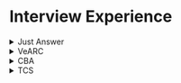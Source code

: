# Interview Experience

<details>
<summary>Just Answer</summary>

 #### Difference between Hashtable and Dictionary
 A **dictionary** is a general concept that maps keys to values. <br />
 ```
var customers = new Dictionary<string, Customer>();
...
Customer customer = customers["Ali G"];
```
 A **hash table** is a data structure that maps keys to values by taking the hash value of the key (by applying some hash function to it) and mapping that to a bucket where one or more values are stored.
 ```
var customers = new Hashtable();
...
Customer customer = customers["Ali G"] as Customer;
```
 | Dictionary  | Hashtable |
| ------------- | ------------- |
| Needs own thread synchronization	| Offers thread safe version through Synchronized() method |
| Enumerated item: KeyValuePair	| Enumerated item: DictionaryEntry | 
| Newer (> .NET 2.0)| 	Older (since .NET 1.0) | 
| is in System.Collections.Generic| 	is in System.Collections | 
| Request to non-existing key throws exception | 	Request to non-existing key returns null |
| potentially a bit faster for value types |	bit slower (needs boxing/unboxing) for value types |

 #### Middleware
 Middleware is software that different applications use to communicate with each other.Middleware offers a standard Application Programming Interface (API) to manage the required input and output of data from the component. The internal linking with the component is hidden from the user. Developers use the APIs to request the services that they need from the software components. 
 Example:<br />
 1. **API (application programming interface)** middleware
  Provides tools developers can use to create, expose and manage APIs for their applications.
1. **Remote procedure call (RPC) middleware**
Allows one application to trigger a function in another application, whether they reside in the same network.
1. **Database middleware** : ODBC, JDBC and transaction processing monitors
 #### Dependecy Injection
 Dependency injection aims to separate the concerns of constructing objects and using them, leading to loosely coupled programs.The pattern ensures that an object or function which wants to use a given service should not have to know how to construct those services.
 
There are various ways to implement C# Dependency Injection:
- Constructor Dependency Injection.
- Property Dependency Injection.
- Method Dependency Injection.
 > https://learn.microsoft.com/en-us/dotnet/core/extensions/dependency-injection

#### Exception handling
A try block is used by C# programmers to partition code that might be affected by an exception. Associated catch blocks are used to handle any resulting exceptions. A finally block contains code that is run whether or not an exception is thrown in the try block, such as releasing resources that are allocated in the try block. A try block requires one or more associated catch blocks, or a finally block, or both.
> https://learn.microsoft.com/en-us/dotnet/csharp/fundamentals/exceptions/exception-handling

</details>

<details>
<summary>VeARC</summary>

 #### Paralell programming and Concurrent Programming
##### Concurrent programming
Multiple processes are executed during a period of time.<br />
Examples:
1. Threading: Used in C# to achieve concurrency
1. Event loop: Used in JavaScript to coordinate the order in which instructions are executed<br />
##### Parallel programming
 Multiple tasks or subtasks of the same task run at the same time <br />
Examples:
1. Multitasking: Used in Python to achieve parallelism
2. Multicore or distributed systems: Required for parallel programs

   ![image](https://github.com/dhananjaya-poojari/Interview-preparation/assets/77887564/101308c1-b65e-4b4a-b459-57712246c269)

> https://www.linkedin.com/advice/0/whats-difference-between-concurrent-parallel-programming
 #### Differences Between Scoped, Transient, And Singleton Service or Three service lifetimes available with the Microsoft Dependency Injection container
 Service lifetimes define the conditions under which a service instance is created and disposed of.
1. Singleton <br />
A single instance of a resource that is shared across the application. Singleton services are good for objects that are expensive to create or need to maintain global state. They can also be used for logging services, feature flags, and email services.
```
services.AddSingleton<ILoggingService, LoggingService>();
```
2. Transient <br />
A new instance of a resource is created each time it's requested. Transient services are good for lightweight services with little or no state.
```
services.AddTransient<ICronJobService,CronJobService>();
```
3. Scoped <br />
A single instance of a resource is shared within a specific scope, such as an HTTP request. Scoped services are good for maintaining state or sharing data within a single request.
```
services.AddScoped<IAuthService,AuthService>();
```
 > https://www.c-sharpcorner.com/article/differences-between-scoped-transient-and-singleton-service/
 #### Abstract Class
The abstract modifier indicates that the thing being modified has a missing or incomplete implementation. 
```
abstract class Shape
{
    public abstract int GetArea();
}

class Square : Shape
{
    private int _side;

    public Square(int n) => _side = n;

    // GetArea method is required to avoid a compile-time error.
    public override int GetArea() => _side * _side;

    static void Main()
    {
        var sq = new Square(12);
        Console.WriteLine($"Area of the square = {sq.GetArea()}");
    }
}
```
 #### Thread and Task 
 **Task** <br />
 Tasks class to let you create tasks and run them asynchronously.A task is an object that represents some work that should be done. The task can tell you if the work is completed and if the operation returns a result, the task gives you the result.< br />
 Example: Basically, a Task<T> "promises" to return you a T, but not right now honey, I'm kinda busy, why don't you come back later?<br />
 **Thread**<br />
  A Thread is a small set of executable instructions.When the time comes when the application is required to perform few tasks at the same time.A thread is one of the many possible workers which performs that task.
 > https://stackoverflow.com/questions/4130194/what-is-the-difference-between-task-and-thread
 #### Generics in C#
Generics in C# is a feature that allows users to create reusable code. It enables users to create classes, methods, and interfaces that work with different data types without explicitly defining the data type.
```
// Declare the generic class.
public class GenericList<T>
{
    public void Add(T input) { }
}
class TestGenericList
{
    private class ExampleClass { }
    static void Main()
    {
        // Declare a list of type int.
        GenericList<int> list1 = new GenericList<int>();
        list1.Add(1);

        // Declare a list of type string.
        GenericList<string> list2 = new GenericList<string>();
        list2.Add("");

        // Declare a list of type ExampleClass.
        GenericList<ExampleClass> list3 = new GenericList<ExampleClass>();
        list3.Add(new ExampleClass());
    }
}
```
> https://learn.microsoft.com/en-us/dotnet/csharp/fundamentals/types/generics
 #### Attribute Routing in ASP.NET MVC
 Attribute routing is a feature in ASP.NET Core MVC that allows users to define routes directly on their controller and action methods.
 > https://learn.microsoft.com/en-us/aspnet/web-api/overview/web-api-routing-and-actions/attribute-routing-in-web-api-2
### 2nd Round
#### Difference between IQueryable vs IEnumerable
![image](https://github.com/dhananjaya-poojari/Interview-preparation/assets/77887564/9563228e-b634-4ff8-aa9c-109395c73f31)

#### Differences between ExpandoObject, DynamicObject and dynamic
The `dynamic` keyword is used to declare variables that should be late-bound. If you want to use late binding, for any real or imagined type, you use the dynamic keyword and the compiler does the rest.

`ExpandoObject` is a simple class which allows you to add members to an instance and use them dynamically.<br />
`DynamicObject` is a more advanced implementation which can be inherited to easily provide customized behavior.
```
dynamic expando = new ExpandoObject();
```
#### Shallow and Deep copy 
a shallow copy duplicates the structure of a collection, but not the elements. A deep copy duplicates everything.

`Shallow copy`<br />
Creates a new collection object and populates it with references. The reference types inside the original object remain shared between the original and the copied object.
To make a shallow copy of an array in C#, you can use the `Array.Clone()` method.
```
A ob1 = new A();
ob1.a = 10;
A ob2 = new A();
ob2 = ob1;

ob1.a = 5;
// <-- If you see value of ob2.a after this line, it will be 5.
```
`Deep copy`<br />
Creates a new object and then recursively populates it with copies of the original's child object. Each reference type in the original is also deeply copied. The copied object gets its own instances of each reference type.
```
 A ob1 = new A();
 ob1.a = 10;
 A ob2 = new A();
 ob2.a = ob1.a;

 ob1.a = 5;
// <-- If you see value of ob2.a after this line, it will be 10.
```
</details>

<details>
<summary>CBA</summary>

 #### Asynchronous programming 
 Asynchronous programming is a technique that allows a program to run a second set of instructions while focusing on its primary process. It enables a program to start a long-running task and still be responsive to other events while that task runs. Asynchronous programming is a `non-blocking architecture`, which means it doesn't block further execution while one or more operations are in progress. With async programming, multiple related operations can run concurrently without waiting for other tasks to complete. 

![image](https://github.com/dhananjaya-poojari/Interview-preparation/assets/77887564/399464fa-c824-4a5c-833b-31d110903070)

#### Middleware
![image](https://github.com/dhananjaya-poojari/Interview-preparation/assets/77887564/35ed0037-40ea-4c85-9d55-de6c34f663a2)

Middleware components for common app scenarios:

1. Exception/error handling
   - When the app runs in the Development environment:
      - Developer Exception Page Middleware `(UseDeveloperExceptionPage)` reports app runtime errors.
      - Database Error Page Middleware `(UseDatabaseErrorPage)` reports database runtime errors.
   - When the app runs in the Production environment:
      - Exception Handler Middleware `(UseExceptionHandler)` catches exceptions thrown in the following middlewares.
      -  HTTP Strict Transport Security Protocol (HSTS) Middleware `(UseHsts)` adds the Strict-Transport-Security header.
3. HTTPS Redirection Middleware `(UseHttpsRedirection)` redirects HTTP requests to HTTPS.
4. Static File Middleware `(UseStaticFiles)` returns static files and short-circuits further request processing.
5. Cookie Policy Middleware `(UseCookiePolicy)` conforms the app to the EU General Data Protection Regulation (GDPR) regulations.
6. Routing Middleware `(UseRouting)` to route requests.
7. Authentication Middleware `(UseAuthentication)` attempts to authenticate the user before they're allowed access to secure resources.
8. Authorization Middleware `(UseAuthorization)` authorizes a user to access secure resources.
9. Session Middleware `(UseSession)` establishes and maintains session state. If the app uses session state, call Session Middleware after Cookie Policy Middleware and before MVC Middleware.
10. Endpoint Routing Middleware `(UseEndpoints with MapRazorPages)` to add Razor Pages endpoints to the request pipeline.

    > https://learn.microsoft.com/en-us/aspnet/core/fundamentals/middleware/?view=aspnetcore-8.0
#### Custom middleware
Custom middleware in ASP.NET Core allows developers to run code before or after the request-response cycle.The custom middleware component is like any other .NET class with `Invoke()` method. However, to execute next middleware in a sequence, it should have RequestDelegate type parameter in the constructor.
```
using System.Globalization;

namespace Middleware.Example;

public class RequestCultureMiddleware
{
    private readonly RequestDelegate _next;

    public RequestCultureMiddleware(RequestDelegate next)
    {
        _next = next;
    }

    public async Task Invoke(HttpContext context)
    {
     //code dealing with the request

     await _next(context);

     //code dealing with the response
   }
}

public static class RequestCultureMiddlewareExtensions
{
    public static IApplicationBuilder UseRequestCulture(
        this IApplicationBuilder builder)
    {
        return builder.UseMiddleware<RequestCultureMiddleware>();
    }
}
```
The middleware class must include:

1. A public constructor with a parameter of type `RequestDelegate`.
2. A public method named `Invoke` or `InvokeAsync`. This method must:
3. Return a `Task`.
   - Accept a first parameter of type `HttpContext`.
 > https://learn.microsoft.com/en-us/aspnet/core/fundamentals/middleware/write?view=aspnetcore-8.0

#### Response Caching Middleware
The middleware determines when responses are cacheable, stores responses, and serves responses from cache.
```
var builder = WebApplication.CreateBuilder(args);

builder.Services.AddResponseCaching();

var app = builder.Build();

app.UseHttpsRedirection();

// UseCors must be called before UseResponseCaching
//app.UseCors();

app.UseResponseCaching();

// Controller
[HttpGet]
[ResponseCache(Duration = 180, Location = ResponseCacheLocation.Any)]
public IActionResult getCache()
{}
```

#### Map Extension
The Map extension method branches the request pipeline based on matches of the given request path. If the request path starts with the given path, the branch is executed. 
```
    public class Startup
    {
        public Startup(IConfiguration configuration)
        {
            Configuration = configuration;
        }

        public IConfiguration Configuration { get; }

        // This method gets called by the runtime. Use this method to configure the HTTP request pipeline.
        public void Configure(IApplicationBuilder app, IWebHostEnvironment env)
        {
            app.Use(async (context, next) =>
            {
                await context.Response.WriteAsync("Use Middleware Component \n");
                await next();
            });

            app.Map("/testmap", MapCustomMiddleware);

            app.Run(async context => {
                await context.Response.WriteAsync("Run Middleware Component\n");
            });
        }

        private void MapCustomMiddleware(IApplicationBuilder app)
        {
            app.Use(async (context, next) =>
            {
                await context.Response.WriteAsync("Specific URL Logic Middleware using Map Method \n");
            });
        }
    }
```
#### Tuple types
The tuples feature provides concise syntax to group multiple data elements in a lightweight data structure.
```
(double, int) t1 = (4.5, 3);
(string, string, string) LookupName(long id) // tuple return type
{
    ... // retrieve first, middle and last from data storage
    return (first, middle, last); // tuple literal
}
```
#### Delegate and event example
**Delegate**
```
using System;

namespace Delegates
{
    // Delegate Definition
    public delegate int operation(int x, int y);

    class Program
    {
        // Method that is passes as an Argument
        // It has same signature as Delegates
        static int Addition(int a, int b)
        {
            return a + b;
        }
        static int Multiple(int a, int b)
        {
            return a*b;
        }

        static void Main(string[] args)
        {
            // Delegate instantiation
            operation obj = new operation(Addition);
            operation[] objArr =
                     {
                      new operation(Addition),
                      new operation(Multiple)
                     };

            // output
            Console.WriteLine("Addition is={0}",obj(23,27));
            Console.WriteLine("Addition is={0}",objArr[1](23,27));
            Console.ReadLine();
        }
    }
}
```
**Event** <br />
Event Handlers can't return a value. They are always void.
```
using System;

namespace Delegates
{
    public delegate void DelEventHandler();

    class Program
    {
        public static event DelEventHandler add;

        static void Main(string[] args)
        {
            add += new DelEventHandler(USA);
            add += new DelEventHandler(India);
            add += new DelEventHandler(England);
            add.Invoke(); // or add(); both are same

            Console.ReadLine();
        }
        static void USA()
        {
            Console.WriteLine("USA");
        }

        static void India()
        {
            Console.WriteLine("India");
        }

        static void England()
        {
            Console.WriteLine("England");
        }
    }
}
```
> https://www.c-sharpcorner.com/UploadFile/84c85b/delegates-and-events-C-Sharp-net/

#### lock statement
When you synchronize thread access to a shared resource, lock on a dedicated object instance (for example, private readonly object balanceLock = new object();) or another instance that is unlikely to be used as a lock object by unrelated parts of the code.
```
private readonly object balanceLock = new object();
private decimal balance;
lock (balanceLock)
{
  if (balance >= amount)
  {
   balance -= amount;
   appliedAmount = amount;
  }
}
```
When accessing the balance always access inside lock 
> https://learn.microsoft.com/en-us/dotnet/csharp/language-reference/statements/lock

#### Singleton Design Pattern In C#
Always use sealed for singleton class
```
public sealed class Singleton2 {
    private Singleton2() {}
    private static readonly object lock = new object();
    private static Singleton2 instance = null;
    public static Singleton2 Instance {
        get {
            lock(lock) {
                if (instance == null) {
                    instance = new Singleton2();
                }
                return instance;
            }
        }
    }
}
```
> https://www.c-sharpcorner.com/UploadFile/8911c4/singleton-design-pattern-in-C-Sharp/

#### Difference Truncate and delete
The DELETE command is used to delete particular records from a table. The TRUNCATE command is used to delete the complete data from the table.

 </details>

<details>
<summary>TCS</summary>
 
##### 1st Round
 
 1. What are the types of routing in ASP.NET MVC?

##### 2nd Round
1. What is use of singleton design pattern over static class;
2. Task await
3. difference between var and dynamic
4. What is symmantic Element?
5. What is Psuedo class and use of that
6. Can we create our own tag in html
7. Autocomplete in html
8. SOLID Principle - Open CLosed
 </details>
